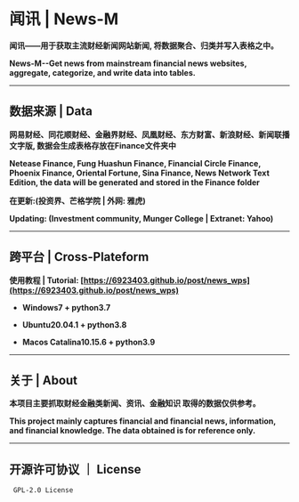 # 闻讯 | News-M

**闻讯——用于获取主流财经新闻网站新闻, 将数据聚合、归类并写入表格之中。**

**News-M--Get news from mainstream financial news websites, aggregate, categorize, and write data into tables.**

---

## 数据来源 | Data

**网易财经、同花顺财经、金融界财经、凤凰财经、东方财富、新浪财经、新闻联播文字版, 数据会生成表格存放在Finance文件夹中**

**Netease Finance, Fung Huashun Finance, Financial Circle Finance, Phoenix Finance, Oriental Fortune, Sina Finance, News Network Text Edition, the data will be generated and stored in the Finance folder**

**在更新:(投资界、芒格学院 | 外网: 雅虎)**

**Updating: (Investment community, Munger College | Extranet: Yahoo)**

---

## 跨平台 | Cross-Plateform

**使用教程 | Tutorial: [https://6923403.github.io/post/news_wps](https://6923403.github.io/post/news_wps)**

- **Windows7 + python3.7**

- **Ubuntu20.04.1 + python3.8**

- **Macos Catalina10.15.6 + python3.9**

---

## 关于 | About

**本项目主要抓取财经金融类新闻、资讯、金融知识 取得的数据仅供参考。**

**This project mainly captures financial and financial news, information, and financial knowledge. The data obtained is for reference only.**

---

## 开源许可协议 ｜ License

`` GPL-2.0 License``

